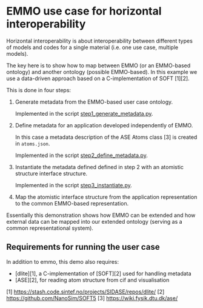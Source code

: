 EMMO use case for horizontal interoperability
=============================================
Horizontal interoperability is about interoperability between
different types of models and codes for a single material (i.e. one
use case, multiple models).

The key here is to show how to map between EMMO (or an EMMO-based
ontology) and another ontology (possible EMMO-based).  In this example
we use a data-driven approach based on a C-implementation of SOFT [1][2].

This is done in four steps:

  1. Generate metadata from the EMMO-based user case ontology.

     Implemented in the script
     [step1_generate_metadata.py](step1_generate_metadata.py).

  2. Define metadata for an application developed independently of EMMO.

     In this case a metadata description of the ASE Atoms class [3] is
     created in `atoms.json`.

     Implemented in the script
     [step2_define_metadata.py](step2_define_metadata.py).

  3. Instantiate the metadata defined defined in step 2 with an
     atomistic structure interface structure.

     Implemented in the script
     [step3_instantiate.py](step3_instantiate.py).

  4. Map the atomistic interface structure from the application
     representation to the common EMMO-based representation.

Essentially this demonstration shows how EMMO can be extended and how
external data can be mapped into our extended ontology (serving as a
common representational system).



Requirements for running the user case
--------------------------------------
In addition to emmo, this demo also requires:
  - [dlite][1], a C-implementation of [SOFT][2] used for handling metadata
  - [ASE][2], for reading atom structure from cif and visualisation



[1] https://stash.code.sintef.no/projects/SIDASE/repos/dlite/
[2] https://github.com/NanoSim/SOFT5
[3] https://wiki.fysik.dtu.dk/ase/
